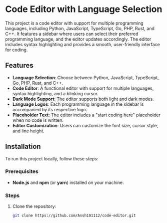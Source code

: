 # Code Editor with Language Selection

This project is a code editor with support for multiple programming languages, including Python, JavaScript, TypeScript, Go, PHP, Rust, and C++. It features a sidebar where users can select their preferred programming language, and the editor updates accordingly. The editor includes syntax highlighting and provides a smooth, user-friendly interface for coding.

## Features

- **Language Selection**: Choose between Python, JavaScript, TypeScript, Go, PHP, Rust, and C++.
- **Code Editor**: A functional editor with support for multiple languages, syntax highlighting, and a blinking cursor.
- **Dark Mode Support**: The editor supports both light and dark modes.
- **Language Logos**: Each programming language in the sidebar is accompanied by its respective logo.
- **Placeholder Text**: The editor includes a "start coding here" placeholder when no code is written.
- **Editor Customization**: Users can customize the font size, cursor style, and line height.

## Installation

To run this project locally, follow these steps:

### Prerequisites

- **Node.js** and **npm** (or **yarn**) installed on your machine.

### Steps

1. Clone the repository:
   ```bash
   git clone https://github.com/Ansh101112/code-editor.git
   ```
